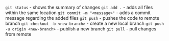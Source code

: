 `git status` - shows the summary of changes
`git add .` - adds all files within the same location
`git commit -m "<message>"` - adds a commit message regarding the added files
`git push` - pushes the code to remote branch
`git checkout -b <new-branch>` - create a new local branch
`git push -u origin <new-branch>` - publish a new branch
`git pull` - pull changes from remote